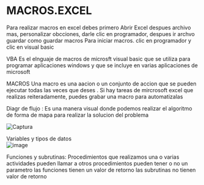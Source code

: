 # MACROS.EXCEL
Para realizar macros en excel debes primero 
Abrir Excel despues archivo mas, personalizar obcciones, darle clic en programador, despues ir archvo guardar como guardar macros 
Para iniciar macros. clic en programador y clic en visual basic 

 VBA Es el elnguaje de macros de microsft visual basic que se utiliza  para programar aplicaciones windows y que se incluye en varias aplicaciones  de microsoft 

MACROS Una macro es una aacion o un conjunto de accion que se pueden ejecutar todas las veces que deses .
Si hay tareas de mircrosoft excel que realizas  reiteradamente, puedes grabar una macro para automatizalas 


Diagr de flujo  :  Es una manera visual donde podemos realizar el algoritmo  de forma  de mapa para realizar la solucion del problema 


![Captura](https://user-images.githubusercontent.com/72534486/203465290-125f1986-a814-4b65-a089-1efcb96626c1.PNG)


Variables y tipos de datos  
![image](https://user-images.githubusercontent.com/72534486/203465659-dbfdaae7-52b4-49a9-b516-588ee93dab98.png)


Funciones y subrutinas: 
Procedimientos que realizamos una o varias actividades 
pueden llamar a otros procedimientos
pueden tener o no un parametro
las funciones tienen un valor de retorno
las subrutinas no tienen valor de retorno 


